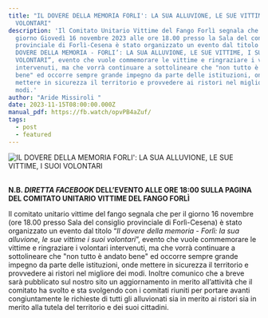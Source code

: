 ```yaml
---
title: "IL DOVERE DELLA MEMORIA FORLI': LA SUA ALLUVIONE, LE SUE VITTIME, I SUOI
  VOLONTARI"
description: 'Il Comitato Unitario Vittime del Fango Forlì segnala che per il
  giorno Giovedì 16 novembre 2023 alle ore 18.00 presso la Sala del consiglio
  provinciale di Forlì-Cesena è stato organizzato un evento dal titolo “IL
  DOVERE DELLA MEMORIA - FORLI’: LA SUA ALLUVIONE, LE SUE VITTIME, I SUOI
  VOLONTARI”, evento che vuole commemorare le vittime e ringraziare i volontari
  intervenuti, ma che vorrà continuare a sottolineare che "non tutto è andato
  bene" ed occorre sempre grande impegno da parte delle istituzioni, onde
  mettere in sicurezza il territorio e provvedere ai ristori nel migliore dei
  modi.'
author: "Aride Missiroli "
date: 2023-11-15T08:00:00.000Z
manual_pdf: https://fb.watch/opvPB4aZuf/
tags:
  - post
  - featured
---
```

![IL DOVERE DELLA MEMORIA FORLI': LA SUA ALLUVIONE, LE SUE VITTIME, I SUOI VOLONTARI](/static/img/img_4418.jpg "Locandina evento del 16 novembre 2023")

\
**N.B. *DIRETTA* *FACEBOOK* DELL’EVENTO ALLE ORE 18:00 SULLA PAGINA DEL COMITATO UNITARIO VITTIME DEL FANGO FORLÌ**

Il comitato unitario vittime del fango segnala che per il giorno 16 novembre (ore 18.00 presso Sala del consiglio provinciale di Forlì-Cesena) è stato organizzato un evento dal titolo “*Il dovere della memoria - Forlì: la sua alluvione, le sue vittime i suoi volontari*”, evento che vuole commemorare le vittime e ringraziare i volontari intervenuti, ma che vorrà continuare a sottolineare che "non tutto è andato bene" ed occorre sempre grande impegno da parte delle istituzioni, onde mettere in sicurezza il territorio e provvedere ai ristori nel migliore dei modi.
Inoltre comunico che a breve sarà pubblicato sul nostro sito un aggiornamento in merito all’attività che il comitato ha svolto e sta svolgendo con i comitati riuniti per portare avanti congiuntamente le richieste di tutti gli alluvionati sia in merito ai ristori sia in merito alla tutela del territorio e dei suoi cittadini.